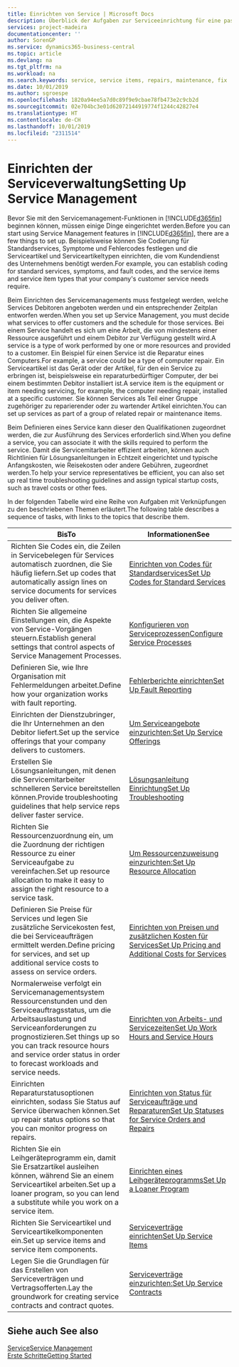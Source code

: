 ```yaml
---
title: Einrichten von Service | Microsoft Docs
description: Überblick der Aufgaben zur Serviceeinrichtung für eine passende Serviceverwaltungsmethode für Ihre Organisation.
services: project-madeira
documentationcenter: ''
author: SorenGP
ms.service: dynamics365-business-central
ms.topic: article
ms.devlang: na
ms.tgt_pltfrm: na
ms.workload: na
ms.search.keywords: service, service items, repairs, maintenance, fix
ms.date: 10/01/2019
ms.author: sgroespe
ms.openlocfilehash: 1820a94ee5a7d0c89f9e9cbae78fb473e2c9cb2d
ms.sourcegitcommit: 02e704bc3e01d62072144919774f1244c42827e4
ms.translationtype: HT
ms.contentlocale: de-CH
ms.lasthandoff: 10/01/2019
ms.locfileid: "2311514"
---
```

# <a name="setting-up-service-management"></a><span data-ttu-id="1f445-103">Einrichten der Serviceverwaltung</span><span class="sxs-lookup"><span data-stu-id="1f445-103">Setting Up Service Management</span></span>
<span data-ttu-id="1f445-104">Bevor Sie mit den Servicemanagement-Funktionen in [!INCLUDE[d365fin](includes/d365fin_md.md)] beginnen können, müssen einige Dinge eingerichtet werden.</span><span class="sxs-lookup"><span data-stu-id="1f445-104">Before you can start using Service Management features in [!INCLUDE[d365fin](includes/d365fin_md.md)], there are a few things to set up.</span></span> <span data-ttu-id="1f445-105">Beispielsweise können Sie Codierung für Standardservices, Symptome und Fehlercodes festlegen und die Serviceartikel und Serviceartikeltypen einrichten, die vom Kundendienst des Unternehmens benötigt werden.</span><span class="sxs-lookup"><span data-stu-id="1f445-105">For example, you can establish coding for standard services, symptoms, and fault codes, and the service items and service item types that your company's customer service needs require.</span></span>  

<span data-ttu-id="1f445-106">Beim Einrichten des Servicemanagements muss festgelegt werden, welche Services Debitoren angeboten werden und ein entsprechender Zeitplan entworfen werden.</span><span class="sxs-lookup"><span data-stu-id="1f445-106">When you set up Service Management, you must decide what services to offer customers and the schedule for those services.</span></span> <span data-ttu-id="1f445-107">Bei einem Service handelt es sich um eine Arbeit, die von mindestens einer Ressource ausgeführt und einem Debitor zur Verfügung gestellt wird.</span><span class="sxs-lookup"><span data-stu-id="1f445-107">A service is a type of work performed by one or more resources and provided to a customer.</span></span> <span data-ttu-id="1f445-108">Ein Beispiel für einen Service ist die Reparatur eines Computers.</span><span class="sxs-lookup"><span data-stu-id="1f445-108">For example, a service could be a type of computer repair.</span></span> <span data-ttu-id="1f445-109">Ein Serviceartikel ist das Gerät oder der Artikel, für den ein Service zu erbringen ist, beispielsweise ein reparaturbedürftiger Computer, der bei einem bestimmten Debitor installiert ist.</span><span class="sxs-lookup"><span data-stu-id="1f445-109">A service item is the equipment or item needing servicing, for example, the computer needing repair, installed at a specific customer.</span></span> <span data-ttu-id="1f445-110">Sie können Services als Teil einer Gruppe zugehöriger zu reparierender oder zu wartender Artikel einrichten.</span><span class="sxs-lookup"><span data-stu-id="1f445-110">You can set up services as part of a group of related repair or maintenance items.</span></span>  
  
<span data-ttu-id="1f445-111">Beim Definieren eines Service kann dieser den Qualifikationen zugeordnet werden, die zur Ausführung des Services erforderlich sind.</span><span class="sxs-lookup"><span data-stu-id="1f445-111">When you define a service, you can associate it with the skills required to perform the service.</span></span> <span data-ttu-id="1f445-112">Damit die Servicemitarbeiter effizient arbeiten, können auch Richtlinien für Lösungsanleitungen in Echtzeit eingerichtet und typische Anfangskosten, wie Reisekosten oder andere Gebühren, zugeordnet werden.</span><span class="sxs-lookup"><span data-stu-id="1f445-112">To help your service representatives be efficient, you can also set up real time troubleshooting guidelines and assign typical startup costs, such as travel costs or other fees.</span></span>  

<span data-ttu-id="1f445-113">In der folgenden Tabelle wird eine Reihe von Aufgaben mit Verknüpfungen zu den beschriebenen Themen erläutert.</span><span class="sxs-lookup"><span data-stu-id="1f445-113">The following table describes a sequence of tasks, with links to the topics that describe them.</span></span>  
  
| <span data-ttu-id="1f445-114">Bis</span><span class="sxs-lookup"><span data-stu-id="1f445-114">To</span></span> | <span data-ttu-id="1f445-115">Informationen</span><span class="sxs-lookup"><span data-stu-id="1f445-115">See</span></span> |
| --- | --- |
| <span data-ttu-id="1f445-116">Richten Sie Codes ein, die Zeilen in Servicebelegen für Services automatisch zuordnen, die Sie häufig liefern.</span><span class="sxs-lookup"><span data-stu-id="1f445-116">Set up codes that automatically assign lines on service documents for services you deliver often.</span></span> |[<span data-ttu-id="1f445-117">Einrichten von Codes für Standardservices</span><span class="sxs-lookup"><span data-stu-id="1f445-117">Set Up Codes for Standard Services</span></span>](service-how-setup-service-coding.md)|
| <span data-ttu-id="1f445-118">Richten Sie allgemeine Einstellungen ein, die Aspekte von Service-Vorgängen steuern.</span><span class="sxs-lookup"><span data-stu-id="1f445-118">Establish general settings that control aspects of Service Management Processes.</span></span>|[<span data-ttu-id="1f445-119">Konfigurieren von Serviceprozessen</span><span class="sxs-lookup"><span data-stu-id="1f445-119">Configure Service Processes</span></span>](service-setup-service-processes.md)|
| <span data-ttu-id="1f445-120">Definieren Sie, wie Ihre Organisation mit Fehlermeldungen arbeitet.</span><span class="sxs-lookup"><span data-stu-id="1f445-120">Define how your organization works with fault reporting.</span></span> |[<span data-ttu-id="1f445-121">Fehlerberichte einrichten</span><span class="sxs-lookup"><span data-stu-id="1f445-121">Set Up Fault Reporting</span></span>](service-how-setup-fault-reporting.md) |
| <span data-ttu-id="1f445-122">Einrichten der Dienstzubringer, die Ihr Unternehmen an den Debitor liefert.</span><span class="sxs-lookup"><span data-stu-id="1f445-122">Set up the service offerings that your company delivers to customers.</span></span>|[<span data-ttu-id="1f445-123">Um Serviceangebote einzurichten:</span><span class="sxs-lookup"><span data-stu-id="1f445-123">Set Up Service Offerings</span></span>](service-how-setup-service-offerings.md)|
| <span data-ttu-id="1f445-124">Erstellen Sie Lösungsanleitungen, mit denen die Servicemitarbeiter schnelleren Service bereitstellen können.</span><span class="sxs-lookup"><span data-stu-id="1f445-124">Provide troubleshooting guidelines that help service reps deliver faster service.</span></span> |[<span data-ttu-id="1f445-125">Lösungsanleitung Einrichtung</span><span class="sxs-lookup"><span data-stu-id="1f445-125">Set Up Troubleshooting</span></span>](service-how-setup-troubleshooting.md) |
| <span data-ttu-id="1f445-126">Richten Sie Ressourcenzuordnung ein, um die Zuordnung der richtigen Ressource zu einer Serviceaufgabe zu vereinfachen.</span><span class="sxs-lookup"><span data-stu-id="1f445-126">Set up resource allocation to make it easy to assign the right resource to a service task.</span></span> |[<span data-ttu-id="1f445-127">Um Ressourcenzuweisung einzurichten:</span><span class="sxs-lookup"><span data-stu-id="1f445-127">Set Up Resource Allocation</span></span>](service-how-setup-resource-allocation.md) |
| <span data-ttu-id="1f445-128">Definieren Sie Preise für Services und legen Sie zusätzliche Servicekosten fest, die bei Serviceaufträgen ermittelt werden.</span><span class="sxs-lookup"><span data-stu-id="1f445-128">Define pricing for services, and set up additional service costs to assess on service orders.</span></span> |[<span data-ttu-id="1f445-129">Einrichten von Preisen und zusätzlichen Kosten für Services</span><span class="sxs-lookup"><span data-stu-id="1f445-129">Set Up Pricing and Additional Costs for Services</span></span>](service-how-setup-service-costs-pricing.md)|
| <span data-ttu-id="1f445-130">Normalerweise verfolgt ein Servicemanagementsystem Ressourcenstunden und den Serviceauftragsstatus, um die Arbeitsauslastung und Serviceanforderungen zu prognostizieren.</span><span class="sxs-lookup"><span data-stu-id="1f445-130">Set things up so you can track resource hours and service order status in order to forecast workloads and service needs.</span></span>|[<span data-ttu-id="1f445-131">Einrichten von Arbeits- und Servicezeiten</span><span class="sxs-lookup"><span data-stu-id="1f445-131">Set Up Work Hours and Service Hours</span></span>](service-how-setup-work-service-hours.md)|
| <span data-ttu-id="1f445-132">Einrichten Reparaturstatusoptionen einrichten, sodass Sie Status auf Service überwachen können.</span><span class="sxs-lookup"><span data-stu-id="1f445-132">Set up repair status options so that you can monitor progress on repairs.</span></span> | [<span data-ttu-id="1f445-133">Einrichten von Status für Serviceaufträge und Reparaturen</span><span class="sxs-lookup"><span data-stu-id="1f445-133">Set Up Statuses for Service Orders and Repairs</span></span>](service-order-repair-status.md)|
| <span data-ttu-id="1f445-134">Richten Sie ein Leihgeräteprogramm ein, damit Sie Ersatzartikel ausleihen können, während Sie an einem Serviceartikel arbeiten.</span><span class="sxs-lookup"><span data-stu-id="1f445-134">Set up a loaner program, so you can lend a substitute while you work on a service item.</span></span> |[<span data-ttu-id="1f445-135">Einrichten eines Leihgeräteprogramms</span><span class="sxs-lookup"><span data-stu-id="1f445-135">Set Up a Loaner Program</span></span>](service-how-setup-loaner-program.md) |
| <span data-ttu-id="1f445-136">Richten Sie Serviceartikel und Serviceartikelkomponenten ein.</span><span class="sxs-lookup"><span data-stu-id="1f445-136">Set up service items and service item components.</span></span> |[<span data-ttu-id="1f445-137">Serviceverträge einrichten</span><span class="sxs-lookup"><span data-stu-id="1f445-137">Set Up Service Items</span></span>](service-how-setup-service-items.md) |
| <span data-ttu-id="1f445-138">Legen Sie die Grundlagen für das Erstellen von Serviceverträgen und Vertragsofferten.</span><span class="sxs-lookup"><span data-stu-id="1f445-138">Lay the groundwork for creating service contracts and contract quotes.</span></span> |[<span data-ttu-id="1f445-139">Serviceverträge einzurichten:</span><span class="sxs-lookup"><span data-stu-id="1f445-139">Set Up Service Contracts</span></span>](service-how-setup-service-contracts.md) |

## <a name="see-also"></a><span data-ttu-id="1f445-140">Siehe auch </span><span class="sxs-lookup"><span data-stu-id="1f445-140">See also</span></span>
[<span data-ttu-id="1f445-141">Service</span><span class="sxs-lookup"><span data-stu-id="1f445-141">Service Management</span></span>](service-service.md)  
[<span data-ttu-id="1f445-142">Erste Schritte</span><span class="sxs-lookup"><span data-stu-id="1f445-142">Getting Started</span></span>](product-get-started.md)  
